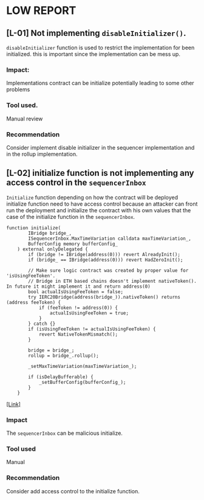 # LOW REPORT

## [L-01] Not implementing `disableInitializer()`.

`disableInitializer` function is used to restrict the implementation for been initialized. this is important since the implementation can be mess up.

### Impact:

Implementations contract can be initialize potentially leading to some other problems 

### Tool used.
Manual review

### Recommendation
Consider implement disable initializer in the sequencer implementation and in the rollup implementation.

## [L-02]  initialize function is not implementing any access control in the `sequencerInbox`

`Initialize` function depending on how the contract will be deployed initialize function need to have access control because an attacker can front run the deployment and initialize the contract with his own values that the case of the initialize function in the `sequencerInbox`.

```solidity
function initialize(
        IBridge bridge_,
        ISequencerInbox.MaxTimeVariation calldata maxTimeVariation_,
        BufferConfig memory bufferConfig_
    ) external onlyDelegated {
        if (bridge != IBridge(address(0))) revert AlreadyInit();
        if (bridge_ == IBridge(address(0))) revert HadZeroInit();

        // Make sure logic contract was created by proper value for 'isUsingFeeToken'.
        // Bridge in ETH based chains doesn't implement nativeToken(). In future it might implement it and return address(0)
        bool actualIsUsingFeeToken = false;
        try IERC20Bridge(address(bridge_)).nativeToken() returns (address feeToken) {
            if (feeToken != address(0)) {
                actualIsUsingFeeToken = true;
            }
        } catch {}
        if (isUsingFeeToken != actualIsUsingFeeToken) {
            revert NativeTokenMismatch();
        }

        bridge = bridge_;
        rollup = bridge_.rollup();

        _setMaxTimeVariation(maxTimeVariation_);

        if (isDelayBufferable) {
            _setBufferConfig(bufferConfig_);
        }
    }
```
[[Link]](https://github.com/code-423n4/2024-05-arbitrum-foundation/blob/6f861c85b281a29f04daacfe17a2099d7dad5f8f/src/bridge/SequencerInbox.sol#L177C5-L205C6)

### Impact
The `sequencerInbox` can be malicious initialize.

### Tool used
Manual

### Recommendation
Consider add access control to the initialize function.



